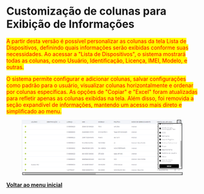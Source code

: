 # Customização de colunas para Exibição de Informações

<mark style="color:red;">A partir desta versão é possível personalizar as colunas da tela Lista de Dispositivos, definindo quais informações serão exibidas conforme suas necessidades. Ao acessar a "Lista de Dispositivos", o sistema mostrará todas as colunas, como Usuário, Identificação, Licença, IMEI, Modelo, e outras.</mark>

<mark style="color:red;">O sistema permite configurar e adicionar colunas, salvar configurações como padrão para o usuário, visualizar colunas horizontalmente e ordenar por colunas específicas. As opções de "Copiar" e "Excel" foram atualizadas para refletir apenas as colunas exibidas na tela. Além disso, foi removida a seção expandível de informações, mantendo um acesso mais direto e simplificado ao menu.</mark>

<figure><img src="../../.gitbook/assets/Captura de tela 2024-06-24 111834.png" alt=""><figcaption></figcaption></figure>

[**Voltar ao menu inicial**](./)
